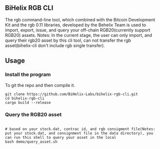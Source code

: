 
## BiHelix RGB CLI
The rgb command-line tool, which combined with the Bitcoin Development Kit and the rgb 0.11 libraries, developed by the Behelix Team is used to import, export, issue, and query your off-chain RGB20(currently support RGB20) assets.
Notes: In the current stage, the user can only import, and query their rgb20 asset by this cli tool, can not transfer the rgb asset(bihelix-cli don't include rgb single transfer).
## Usage

### Install the program
To git the repo and then compile it.
```shell
git clone https://github.com/BiHelix-Labs/bihelix-rgb-cli.git
cd bihelix-rgb-cli
cargo build --release
```


### Query the RGB20 asset
```shell

# based on your stock.dat, contrac id, and rgb consigment file(Notes: put your stock.dat, and consignment file in the data directory), you can run this shell to query your asset in the local
bash demo/query_asset.sh
```

